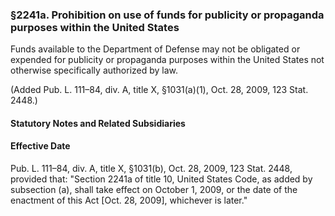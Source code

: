 ### §2241a. Prohibition on use of funds for publicity or propaganda purposes within the United States ###

Funds available to the Department of Defense may not be obligated or expended for publicity or propaganda purposes within the United States not otherwise specifically authorized by law.

(Added Pub. L. 111–84, div. A, title X, §1031(a)(1), Oct. 28, 2009, 123 Stat. 2448.)

#### **Statutory Notes and Related Subsidiaries** ####

#### Effective Date ####

Pub. L. 111–84, div. A, title X, §1031(b), Oct. 28, 2009, 123 Stat. 2448, provided that: "Section 2241a of title 10, United States Code, as added by subsection (a), shall take effect on October 1, 2009, or the date of the enactment of this Act [Oct. 28, 2009], whichever is later."